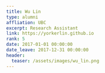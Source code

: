 ```yaml
---
title: Wu Lin
type: alumni
affliation: UBC
excerpt: Research Assistant
link: https://yorkerlin.github.io
rank: 5
date: 2017-01-01 00:00:00
date_leave: 2017-12-31 00:00:00
header:
  teaser: /assets/images/wu_lin.png
---
```

<!-- Wu Lin (Research assistant from Jan-Dec 2017, joined UBC as a PhD student) -->
